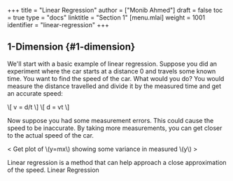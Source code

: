 +++
title = "Linear Regression"
author = ["Monib Ahmed"]
draft = false
toc = true
type = "docs"
linktitle = "Section 1"
[menu.mlai]
  weight = 1001
  identifier = "linear-regression"
+++

## 1-Dimension {#1-dimension}

We'll start with a basic example of linear regression. Suppose you
did an experiment where the car starts at a distance 0 and travels
some known time. You want to find the speed of the car. What would
you do? You would measure the distance travelled and divide it by
the measured time and get an accurate speed:

\\[ v = d/t \\]
\\[ d = vt  \\]

Now suppose you had some measurement errors. This could cause the
speed to be inaccurate. By taking more measurements, you can get
closer to the actual speed of the car.

< Get plot of \\(y=mx\\) showing some variance in measured \\(y\\) >

Linear regression is a method that can help approach a close
approximation of the speed. Linear Regression